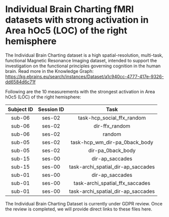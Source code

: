 # Individual Brain Charting fMRI datasets with strong activation in Area hOc5 (LOC) of the right hemisphere

The Individual Brain Charting dataset is a high spatial-resolution, multi-task, functional Magnetic Resonance Imaging dataset, intended to support the investigation on the functional principles governing cognition in the human brain.
Read more in the Knowledge Graph: https://kg.ebrains.eu/search/instances/Dataset/a1c940cc-4777-417e-9326-dd6584d6c71f

Following are the 10 measurements with the strongest activation in Area hOc5 (LOC) of the right hemisphere:

| Subject ID | Session ID | Task |
| :-: | :-: | :-: |
| sub-06 | ses-02 | task-hcp_social_ffx_random|
| sub-06 | ses-02 | dir-ffx_random|
| sub-06 | ses-02 | random|
| sub-05 | ses-02 | task-hcp_wm_dir-pa_0back_body|
| sub-05 | ses-02 | dir-pa_0back_body|
| sub-15 | ses-00 | dir-ap_saccades|
| sub-15 | ses-00 | task-archi_spatial_dir-ap_saccades|
| sub-01 | ses-00 | dir-ap_saccades|
| sub-01 | ses-00 | task-archi_spatial_ffx_saccades|
| sub-01 | ses-00 | task-archi_spatial_dir-ap_saccades|


The Individual Brain Charting Dataset is currently under GDPR review. Once the review is completed, we will provide direct links to these files here.